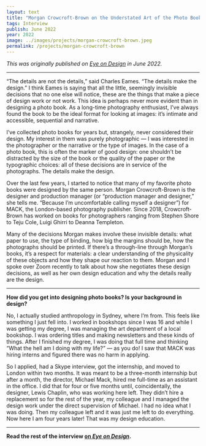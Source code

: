 ```yaml
---
layout: text
title: "Morgan Crowcroft-Brown on the Understated Art of the Photo Book"
tags: Interview
publish: June 2022
year: 2022
image: ../images/projects/morgan-crowcroft-brown.jpeg
permalink: /projects/morgan-crowcroft-brown
---
```


*This was originally published on [Eye on Design](https://eyeondesign.aiga.org/designing-the-invisible-macks-morgan-crowcroft-brown-on-the-understated-art-of-the-photo-book/) in June 2022.*

* * *

“The details are not the details,” said Charles Eames. “The details make the design.” I think Eames is saying that all the little, seemingly invisible decisions that no one else will notice, these are the things that make a piece of design work or not work. This idea is perhaps never more evident than in designing a photo book. As a long-time photography enthusiast, I’ve always found the book to be the ideal format for looking at images: it’s intimate and accessible, sequential and narrative.

I’ve collected photo books for years but, strangely, never considered their design. My interest in them was purely photographic — I was interested in the photographer or the narrative or the type of images. In the case of a photo book, this is often the marker of good design: one shouldn’t be distracted by the size of the book or the quality of the paper or the typographic choices: all of these decisions are in service of the photographs. The details make the design.

Over the last few years, I started to notice that many of my favorite photo books were designed by the same person. Morgan Crowcroft-Brown is the designer and production manager (or “production manager and designer,” she tells me. “Because I’m uncomfortable calling myself a designer”) for MACK, the London-based photography publisher. Since 2018, Crowcroft-Brown has worked on books for photographers ranging from Stephen Shore to Teju Cole, Luigi Ghirri to Deanna Templeton.

Many of the decisions Morgan makes involve these invisible details: what paper to use, the type of binding, how big the margins should be, how the photographs should be printed. If there’s a through-line through Morgan’s books, it’s a respect for materials: a clear understanding of the physicality of these objects and how they shape our reaction to them. Morgan and I spoke over Zoom recently to talk about how she negotiates these design decisions, as well as her own design education and why the details really are the design.

* * *

**How did you get into designing photo books? Is your background in design?**

No, I actually studied anthropology in Sydney, where I’m from. This feels like something I just fell into. I worked in bookshops since I was 16 and while I was getting my degree, I was managing the art department of a local bookshop. I was ordering titles and making newsletters and these kinds of things. After I finished my degree, I was doing that full time and thinking “What the hell am I doing with my life?” — as you do! I saw that MACK was hiring interns and figured there was no harm in applying.

So I applied, had a Skype interview, got the internship, and moved to London within two months. It was meant to be a three-month internship but after a month, the director, Michael Mack, hired me full-time as an assistant in the office. I did that for four or five months until, coincidentally, the designer, Lewis Chaplin, who was working here left. They didn’t hire a replacement so for the rest of the year, my colleague and I managed the design work under the direct supervision of Michael. I had no idea what I was doing. Then my colleague left and it was just me left to do everything. Now here I am four years later! That was my design education.



* * *

**Read the rest of the interview [on *Eye on Design*](https://eyeondesign.aiga.org/designing-the-invisible-macks-morgan-crowcroft-brown-on-the-understated-art-of-the-photo-book/).**
